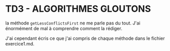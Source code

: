 # TD3 - ALGORITHMES GLOUTONS



la méthode ``getLessConflictsFirst`` ne me parle pas du tout. J'ai énormément de mal à comprendre comment la rédiger.

J'ai cependant écris ce que j'ai compris de chaque méthode dans le fichier exercice1.md.
